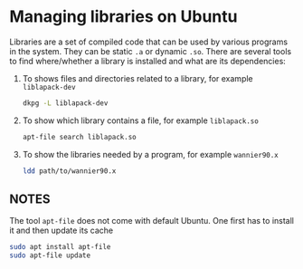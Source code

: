 # Managing libraries on Ubuntu

Libraries are a set of compiled code that can be used by various programs in the system.
They can be static `.a` or dynamic `.so`.
There are several tools to find where/whether a library is installed and what are its dependencies:
1. To shows files and directories related to a library, for example `liblapack-dev`

   ```bash
   dkpg -L liblapack-dev
   ```
3. To show which library contains a file, for example `liblapack.so`
   ```bash
   apt-file search liblapack.so
   ```
4. To show the libraries needed by a program, for example `wannier90.x`
   ```bash
   ldd path/to/wannier90.x
   ```


## NOTES

The tool `apt-file` does not come with default Ubuntu. One first has to install it and then update its cache
```bash
sudo apt install apt-file
sudo apt-file update
```
